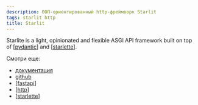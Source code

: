 ```yaml
---
description: ООП-ориентированный http-фреймворк Starlit
tags: starlit http
title: Starlit
---
```

Starlite is a light, opinionated and flexible ASGI API framework built on top of [[pydantic]] and [[starlette]].

Смотри еще:

- [документация](https://starlite-api.github.io/starlite/)
- [github](https://github.com/starlite-api/starlite)
- [[fastapi]]
- [[http]]
- [[starlette]]

[//begin]: # "Autogenerated link references for markdown compatibility"
[pydantic]: pydantic "Pydantic"
[starlette]: starlette "Starlette"
[fastapi]: fastapi "Fastapi"
[http]: ../lists/http "Http"
[starlette]: starlette "Starlette"
[//end]: # "Autogenerated link references"